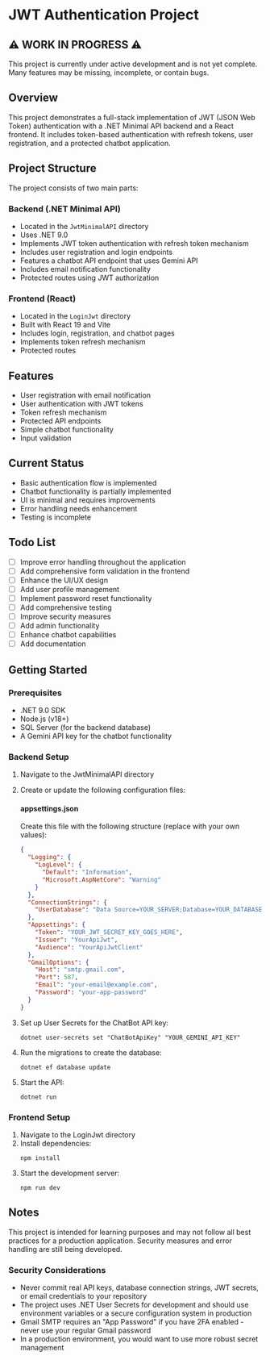 # JWT Authentication Project

## ⚠️ WORK IN PROGRESS ⚠️

This project is currently under active development and is not yet complete. Many features may be missing, incomplete, or contain bugs.

## Overview

This project demonstrates a full-stack implementation of JWT (JSON Web Token) authentication with a .NET Minimal API backend and a React frontend. It includes token-based authentication with refresh tokens, user registration, and a protected chatbot application.

## Project Structure

The project consists of two main parts:

### Backend (.NET Minimal API)
- Located in the `JwtMinimalAPI` directory
- Uses .NET 9.0
- Implements JWT token authentication with refresh token mechanism
- Includes user registration and login endpoints
- Features a chatbot API endpoint that uses Gemini API
- Includes email notification functionality
- Protected routes using JWT authorization

### Frontend (React)
- Located in the `LoginJwt` directory
- Built with React 19 and Vite
- Includes login, registration, and chatbot pages
- Implements token refresh mechanism
- Protected routes

## Features

- User registration with email notification
- User authentication with JWT tokens
- Token refresh mechanism
- Protected API endpoints
- Simple chatbot functionality
- Input validation

## Current Status

- Basic authentication flow is implemented
- Chatbot functionality is partially implemented
- UI is minimal and requires improvements
- Error handling needs enhancement
- Testing is incomplete

## Todo List

- [ ] Improve error handling throughout the application
- [ ] Add comprehensive form validation in the frontend
- [ ] Enhance the UI/UX design
- [ ] Add user profile management
- [ ] Implement password reset functionality
- [ ] Add comprehensive testing
- [ ] Improve security measures
- [ ] Add admin functionality
- [ ] Enhance chatbot capabilities
- [ ] Add documentation

## Getting Started

### Prerequisites

- .NET 9.0 SDK
- Node.js (v18+)
- SQL Server (for the backend database)
- A Gemini API key for the chatbot functionality

### Backend Setup

1. Navigate to the JwtMinimalAPI directory
2. Create or update the following configuration files:

   #### appsettings.json
   Create this file with the following structure (replace with your own values):
   ```json
   {
     "Logging": {
       "LogLevel": {
         "Default": "Information",
         "Microsoft.AspNetCore": "Warning"
       }
     },
     "ConnectionStrings": {
       "UserDatabase": "Data Source=YOUR_SERVER;Database=YOUR_DATABASE;Integrated Security=True;Encrypt=True;Trust Server Certificate=True;"
     },
     "Appsettings": {
       "Token": "YOUR_JWT_SECRET_KEY_GOES_HERE",
       "Issuer": "YourApiJwt",
       "Audience": "YourApiJwtClient"
     },
     "GmailOptions": {
       "Host": "smtp.gmail.com",
       "Port": 587,
       "Email": "your-email@example.com",
       "Password": "your-app-password"
     }
   }
   ```

3. Set up User Secrets for the ChatBot API key:
   ```
   dotnet user-secrets set "ChatBotApiKey" "YOUR_GEMINI_API_KEY"
   ```

4. Run the migrations to create the database:
   ```
   dotnet ef database update
   ```

5. Start the API:
   ```
   dotnet run
   ```

### Frontend Setup

1. Navigate to the LoginJwt directory
2. Install dependencies:
   ```
   npm install
   ```
3. Start the development server:
   ```
   npm run dev
   ```

## Notes

This project is intended for learning purposes and may not follow all best practices for a production application. Security measures and error handling are still being developed.

### Security Considerations

- Never commit real API keys, database connection strings, JWT secrets, or email credentials to your repository
- The project uses .NET User Secrets for development and should use environment variables or a secure configuration system in production
- Gmail SMTP requires an "App Password" if you have 2FA enabled - never use your regular Gmail password
- In a production environment, you would want to use more robust secret management

